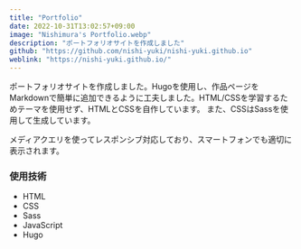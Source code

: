 ```yaml
---
title: "Portfolio"
date: 2022-10-31T13:02:57+09:00
image: "Nishimura's Portfolio.webp"
description: "ポートフォリオサイトを作成しました"
github: "https://github.com/nishi-yuki/nishi-yuki.github.io"
weblink: "https://nishi-yuki.github.io/"
---
```


ポートフォリオサイトを作成しました。Hugoを使用し、作品ページをMarkdownで簡単に追加できるように工夫しました。HTML/CSSを学習するためテーマを使用せず、HTMLとCSSを自作しています。
また、CSSはSassを使用して生成しています。

メディアクエリを使ってレスポンシブ対応しており、スマートフォンでも適切に表示されます。

### 使用技術

 - HTML
 - CSS
 - Sass
 - JavaScript
 - Hugo
